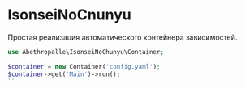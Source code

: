 # IsonseiNoCnunyu
Простая реализация автоматического контейнера зависимостей. 

```php
use Abethropalle\IsonseiNoChunyu\Container;

$container = new Container('config.yaml');
$container->get('Main')->run();
``
